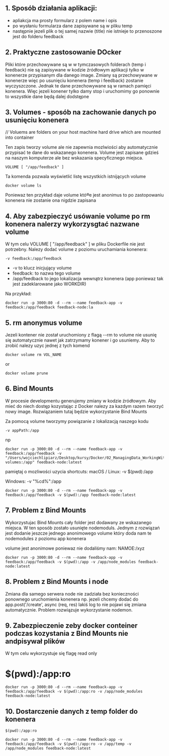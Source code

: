 ## 1. Sposób działania aplikacji:

- apliakcja ma prosty formularz z polem name i opis
- po wysłaniu formularza dane zapisywane są w pliku temp
- następnie jezeli plik o tej samej nazwie (title) nie istnieje to przenoszone jest do folderu feedback

## 2. Praktyczne zastosowanie DOcker

Pliki które przechowywane są w w tymczasowych folderach (temp i feedback) nie są zapisywane w kodzie źródłowym aplikacji tylko w konenerze przypisanym dla danego image.
Zmiany są przechowywane w konenerze więc po usunięciu konenera (temp i feedback) zostanie wyczyszczone. Jednak te dane przechowywane są w ramach pamięci konenera. Więc jezeli konener tylko damy stop i uruchomimy go ponownie to wszystkie dane będą dalej dodstępne

## 3. Volumes - sposób na zachowanie danych po usunięciu konenera

// Voluems are folders on your host machine hard drive which are mounted into container

Ten zapis tworzy volume ale nie zapewnia mozlwiości aby automatycznie przypisać te dane do wskazanego konenera. Volume jest zapisane gdzieś na naszym komputerze ale bez wskazania specyficznego miejsca.

```
VOLUME [ "/app/feedback" ]
```

Ta komenda pozwala wyświetlić listę wszystkich istnijących volume

```
docker volume ls
```

Poniewaz ten przykład daje volume któ®e jest anonimus to po zastopowaniu konenera nie zostanie ona nigdzie zapisana

## 4. Aby zabezpieczyć usówanie volume po rm konenera nalerzy wykorzysgtać nazwane volume

W tym celu VOLUME [ "/app/feedback" ] w pliku Dockerfile nie jest potrzebny. Nalezy dodać volume z poziomu uruchamiania konenera:

```
-v feedback:/app/feedback
```

- -v to klucz inicjujący volume
- feedback: to nazwa tego volume
- /app/feedback to jego lokalizacja wewnątrz konenera (app poniewaz tak jest zadeklarowane jako WORKDIR)

Na przykład:

```
docker run -p 3000:80 -d --rm --name feedback-app -v feedback:/app/feedback feedback-node:la
```

## 5. rm anonymus volume

Jezeli kontener nie został uruchomiony z flagą --rm to volume nie usunię się automatycznie nawet jak zatrzymamy konener i go usuniemy.
Aby to zrobić nalezy uzyc jednej z tych komend

```
docker volume rm VOL_NAME
```

or

```
docker volume prune
```

## 6. Bind Mounts

W procesie developmentu generujemy zmiany w kodzie źródłowym. Aby mieć do niech dostęp kozystając z Docker nalezy za kazdym razem tworzyć nowy image.
Rozwiązaniem tutaj będzie wykorzystanie Bind Mounts

Za pomocą volume tworzymy powiązanie z lokalizacją naszego kodu

```
-v appPath:/app
```

np

```
docker run -p 3000:80 -d --rm --name feedback-app -v feedback:/app/feedback -v "/Users/wojciechlipiarz/Desktop/kursy/Docker/02_ManagingData_WorkingWithVolumes/data-volumes:/app" feedback-node:latest
```

pamiętaj o mozliwości uzycia shortcuts:
macOS / Linux: -v $(pwd):/app

Windows: -v "%cd%":/app

```
docker run -p 3000:80 -d --rm --name feedback-app -v feedback:/app/feedback -v $(pwd):/app feedback-node:latest
```

## 7. Problem z Bind Mounts

Wykorzystujac Bind Mounts cały folder jest dodawany ze wskazanego miejsca. W ten sposób zostało usunięte nodemoduls. Jednym z rozwiązań jest dodanie jeszcze jednego anonimowego volume który doda nam te nodemodules z poziomu app konenera

volume jest anonimowe poniewaz nie dodaliśmy nam: NAMOE:/xyz

```
docker run -p 3000:80 -d --rm --name feedback-app -v feedback:/app/feedback -v $(pwd):/app -v /app/node_modules feedback-node:latest
```

## 8. Problem z Bind Mounts i node

Zmiana dla samego serwera node nie zadziała bez konieczności ponownego uruchomienia konenera np. jezeli chcemy dodać do app.post('/create', async (req, res) lakiś log to nie pojawi się zmiana automatycznie. Problem rozwiązuje wykorzystanie nodemon.

## 9. Zabezpieczenie zeby docker conteiner podczas kozystania z Bind Mounts nie andpisywał plików

W tym celu wykorzystuje się flagę read only

# $(pwd):/app:ro

```
docker run -p 3000:80 -d --rm --name feedback-app -v feedback:/app/feedback -v $(pwd):/app:ro -v /app/node_modules feedback-node:latest
```

## 10. Dostarczenie danych z temp folder do konenera

```
$(pwd):/app:ro
```

```
docker run -p 3000:80 -d --rm --name feedback-app -v feedback:/app/feedback -v $(pwd):/app:ro -v /app/temp -v /app/node_modules feedback-node:latest
```
